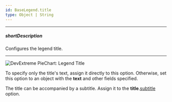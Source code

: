 ```yaml
---
id: BaseLegend.title
type: Object | String
---
```

---
##### shortDescription
Configures the legend title.

---
![DevExtreme PieChart: Legend Title](/images/ChartJS/visual_elements/legend_title.png)

To specify only the title's text, assign it directly to this option. Otherwise, set this option to an object with the **text** and other fields specified.

The title can be accompanied by a subtitle. Assign it to the **title**.[subtitle](/api-reference/10%20UI%20Components/BaseWidget/1%20Configuration/title/subtitle '{basewidgetpath}/Configuration/title/subtitle/') option.